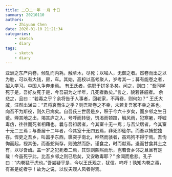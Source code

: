 ```yaml
---
title: 二〇二一年 一月 十日
summary: 20210110
authors:
    - Zhiyuan Chen
date: 2020-01-10 21:21:34
categories:
    - sketch
    - diary
tags:
    - sketch
    - diary
---
```


亚洲之东产内卷，倾轧而内耗，触草木，尽死；以啮人，无御之者。然卷而出之以为胜，可以有大钱，房，车。其始，高校以高考聚人，岁考其一；募有能卷之者，招入学习。中国人争奔走焉。
有王氏者，供职于拼多多矣。问之，则曰：“吾同学死于是，吾好友死于是，今吾嗣为之半年，几死者数矣。”言之，貌若甚戚者。
余悲之，且曰：“若毒之乎？余将告于人事者，回老家，不再卷，则何如？”
王氏大戚，汪然出涕曰：“君将哀而生之乎？则吾斯卷之不幸，未若复吾家不幸之甚也。向吾不为斯役，则久已病矣。自吾氏三世居是乡，积于今六十岁矣，而乡邻之生日蹙。殚其地之出，竭其庐之入，号呼而转徙，饥渴而顿踣，触风雨，犯寒暑，呼嘘毒疠，往往而死者相藉也。曩与吾祖居者，今其室十无一焉；与吾父居者，今其室十无二三焉；与吾居十二年者，今其室十无四五焉，非死即徙尔。而吾以捕蛇独存。悍吏之吾乡，叫嚣乎东西，隳突乎南北，哗然而骇者，虽鸡狗不得宁焉。吾恂恂而起，视其缶，而吾蛇尚存，则弛然而卧。谨食之，时而献焉。退而甘食其土之有，以尽吾齿。盖一岁之犯死者二焉，其馀则熙熙而乐，岂若吾乡邻之旦旦有是哉！今虽死乎此，比吾乡邻之则已后矣，又安敢毒耶？”
余闻而愈悲。孔子曰：“内卷猛于虎也。”吾尝疑乎是，今以王氏观之，犹信。呜呼！孰知内卷之毒，有甚是蛇者乎！故为之说，以俟夫观人风者得焉。

